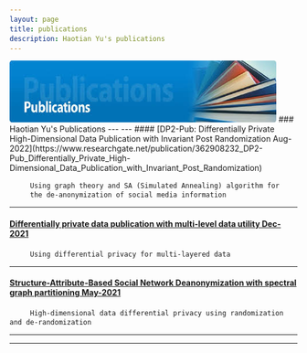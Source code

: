```yaml
---
layout: page
title: publications
description: Haotian Yu's publications
---
```


 <img src="pubs.jpg" alt="pubs" title="pubs"/>
### Haotian Yu's Publications
---
---
#### [DP2-Pub: Differentially Private High-Dimensional Data Publication with Invariant Post Randomization     Aug-2022](https://www.researchgate.net/publication/362908232_DP2-Pub_Differentially_Private_High-Dimensional_Data_Publication_with_Invariant_Post_Randomization)

         Using graph theory and SA (Simulated Annealing) algorithm for 
         the de-anonymization of social media information

---
####  [Differentially private data publication with multi-level data utility     Dec-2021](https://www.researchgate.net/publication/357047047_Differentially_Private_Data_Publication_with_Multi-level_Data_Utility)

         Using differential privacy for multi-layered data

---
#### [Structure-Attribute-Based Social Network Deanonymization with spectral graph partitioning     May-2021](https://www.researchgate.net/publication/352008653_Structure-Attribute-Based_Social_Network_Deanonymization_With_Spectral_Graph_Partitioning) 

         High-dimensional data differential privacy using randomization and de-randomization

---


         


---


